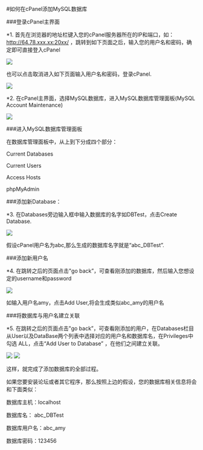 <!-- --- tag: cpanel 数据库 -->
<!-- --- title: 如何在cPanel添加MySQL数据库 -->
#如何在cPanel添加MySQL数据库

###登录cPanel主界面

 *1. 首先在浏览器的地址栏键入您的cPanel服务器所在的IP和端口，如：http://64.78.xxx.xx:20xx/ ，跳转到如下页面之后，输入您的用户名和密码，确定即可直接登入cPanel

![](http://ww2.sinaimg.cn/large/a74ecc4cjw1e13awyq77wj.jpg)
 
   也可以点击取消进入如下页面输入用户名和密码，登录cPanel.

![](http://ww2.sinaimg.cn/large/a74e55b4jw1e13b0p92isj.jpg)

*2. 在cPanel主界面，选择MySQL数据库，进入MySQL数据库管理面板(MySQL Account Maintenance)

![](http://ww3.sinaimg.cn/large/a74ecc4cjw1e13lbxzoxpj.jpg)

###进入MySQL数据库管理面板

在数据库管理面板中，从上到下分成四个部分：

Current Databases 

Current Users 

Access Hosts

phpMyAdmin

###添加新Database：

*3. 在Databases旁边输入框中输入数据库的名字如DBTest，点击Create Database.

![](http://ww2.sinaimg.cn/large/a74eed94jw1e13mfxvyszj.jpg)

假设cPanel用户名为abc,那么生成的数据库名字就是“abc_DBTest”.

###添加新用户名

*4. 在跳转之后的页面点击"go back”，可查看刚添加的数据库，然后输入您想设定的username和password

![](http://ww1.sinaimg.cn/large/a74e55b4jw1e13mqotxzdj.jpg)

如输入用户名amy，点击Add User,将会生成类似abc_amy的用户名

###将数据库与用户名建立关联

*5. 在跳转之后的页面点击"go back”，可查看刚添加的用户，在Databases栏目从User以及DataBase两个列表中选择对应的用户名和数据库名，在Privileges中勾选 ALL，点击“Add User to Database” ，在他们之间建立关联。

![](http://ww2.sinaimg.cn/large/a74ecc4cjw1e13nhzohisj.jpg)
![](http://ww3.sinaimg.cn/large/a74eed94jw1e13nnwn272j.jpg)

这样，就完成了添加数据库的全部过程。

如果您要安装论坛或者其它程序，那么按照上边的假设，您的数据库相关信息将会和下面类似：

数据库主机：localhost

数据库名： abc_DBTest

数据库用户名：abc_amy

数据库密码：123456



